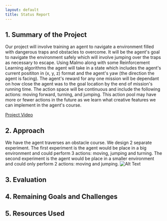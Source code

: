 ```yaml
---
layout: default
title: Status Report
---
```


## 1. Summary of the Project
Our project will involve training an agent to navigate a environment filled with dangerous traps and obstacles to overcome. It will be the agent's goal to navigate the environment safely which will involve jumping over the traps as necessary to escape. Using Malmo along with some Reinforcement Learning algorithms the agent will take in a state which includes the agent's current posititon in (x, y, z) format and the agent's yaw (the direction the agent is facing). The agent's reward for any one mission will be dependant on how close the agent was to the goal location by the end of mission's running time. The action space will be continuous and include the following actions: moving forward, turning, and jumping. This action pool may have more or fewer actions in the future as we learn what creative features we can implement in the agent's course.

[Project Video](https://www.youtube.com/watch?v=NuP8E1t58Sgk "Danger Dungeon")

## 2. Approach
We have the agent traverses an obstacle course. We design 2 separate experiment. The first experiment is the agent would be place in a big environment and could perform 3 actions: moving, jumping and turning. The second experiment is the agent would be place in a smaller environment and  could only perform 2 actions: moving and jumping.
![Alt Text](https://drive.google.com/file/d/1IkCrC0oMxHuqQyRHcOl7We9Lj9jEK5lC/view?usp=sharing)

## 3. Evaluation

## 4. Remaining Goals and Challenges

## 5. Resources Used
